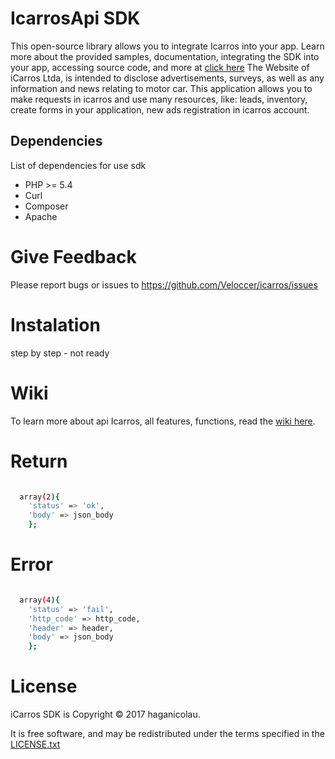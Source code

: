 # IcarrosApi SDK
This open-source library allows you to integrate Icarros into your app. Learn more about the provided samples, documentation, integrating the SDK into your app, accessing source code, and more at [click here](https://paginasegura.icarros.com.br/apidocs/index.html)
The Website of iCarros Ltda, is intended to disclose advertisements, surveys, as well as any information and news relating to motor car. This application allows you to make requests in icarros and use many resources, like: leads, inventory, create forms in your application, new ads registration in icarros account.

## Dependencies
List of dependencies for use sdk

  - PHP >= 5.4
  - Curl
  - Composer 
  - Apache

# Give Feedback
Please report bugs or issues to https://github.com/Veloccer/icarros/issues

# Instalation
step by step - not ready

# Wiki
To learn more about api Icarros, all features, functions, read the [wiki here](https://github.com/Veloccer/IcarrosAPI/wiki).

# Return
```sh

  array(2){
    'status' => 'ok',
    'body' => json_body
    };
```

# Error
```sh

  array(4){
    'status' => 'fail',
    'http_code' => http_code,
    'header' => header,
    'body' => json_body
    };
```

# License
iCarros SDK is Copyright © 2017 haganicolau.

It is free software, and may be redistributed under the terms specified in the [LICENSE.txt](https://github.com/Veloccer/icarros/blob/master/LICENSE.txt)